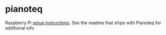 # pianoteq

Raspberry Pi [setup instructions](https://www.modartt.com/data/download/gen/dl220803000827MDSDOt9my1/Pianoteq_RaspberryPi3_v3.pdf). See the readme that ships with Pianoteq for additional info
